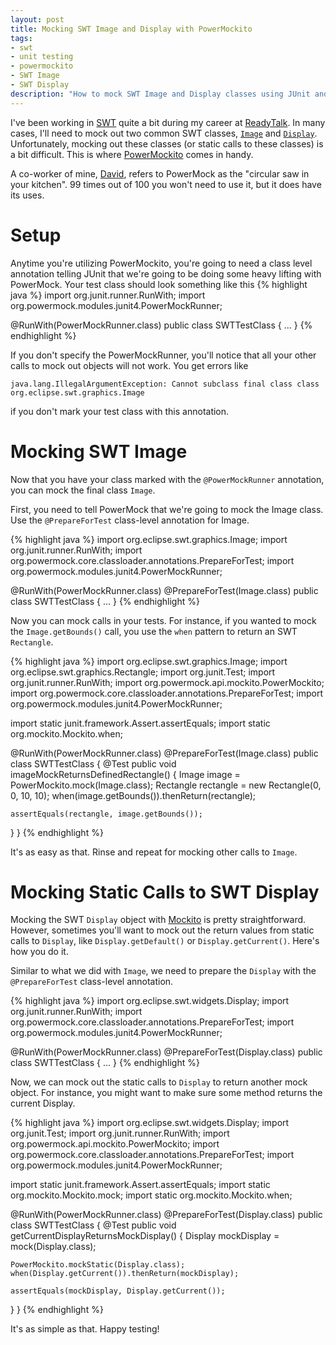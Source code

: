 ```yaml
---
layout: post
title: Mocking SWT Image and Display with PowerMockito
tags: 
- swt
- unit testing
- powermockito
- SWT Image
- SWT Display
description: "How to mock SWT Image and Display classes using JUnit and PowerMockito. Sometimes you need to mock out SWT Images or static calls on the SWT Display object. Cue JUnit and PowerMockito to the rescue!"
---
```


I've been working in [SWT](http://www.eclipse.org/swt/) quite a bit during my career at [ReadyTalk](http://www.readytalk.com). In many cases, I'll need to mock out two common SWT classes, [```Image```](http://help.eclipse.org/helios/ntopic/org.eclipse.platform.doc.isv/reference/api/org/eclipse/swt/graphics/Image.html) and [```Display```](http://help.eclipse.org/helios/index.jsp?topic=%2Forg.eclipse.platform.doc.isv%2Freference%2Fapi%2Forg%2Feclipse%2Fswt%2Fwidgets%2FDisplay.html). Unfortunately, mocking out these classes (or static calls to these classes) is a bit difficult. This is where [PowerMockito](https://code.google.com/p/powermock/wiki/MockitoUsage13) comes in handy.

A co-worker of mine, [David](https://twitter.com/waterprinciple), refers to PowerMock as the "circular saw in your kitchen". 99 times out of 100 you won't need to use it, but it does have its uses.

# Setup
Anytime you're utilizing PowerMockito, you're going to need a class level annotation telling JUnit that we're going to be doing some heavy lifting with PowerMock. Your test class should look something like this
{% highlight java %}
import org.junit.runner.RunWith;
import org.powermock.modules.junit4.PowerMockRunner;

@RunWith(PowerMockRunner.class)
public class SWTTestClass {
	...
}
{% endhighlight %}

If you don't specify the PowerMockRunner, you'll notice that all your other calls to mock out objects will not work. You get errors like  

	java.lang.IllegalArgumentException: Cannot subclass final class class org.eclipse.swt.graphics.Image
if you don't mark your test class with this annotation.

# Mocking SWT Image
Now that you have your class marked with the ```@PowerMockRunner``` annotation, you can mock the final class ```Image```.  

First, you need to tell PowerMock that we're going to mock the Image class. Use the ```@PrepareForTest``` class-level annotation for Image.

{% highlight java %}
import org.eclipse.swt.graphics.Image;
import org.junit.runner.RunWith;
import org.powermock.core.classloader.annotations.PrepareForTest;
import org.powermock.modules.junit4.PowerMockRunner;

@RunWith(PowerMockRunner.class)
@PrepareForTest(Image.class)
public class SWTTestClass {
	...
}
{% endhighlight %}

Now you can mock calls in your tests. For instance, if you wanted to mock the ```Image.getBounds()``` call, you use the ```when``` pattern to return an SWT ```Rectangle```.

{% highlight java %}
import org.eclipse.swt.graphics.Image;
import org.eclipse.swt.graphics.Rectangle;
import org.junit.Test;
import org.junit.runner.RunWith;
import org.powermock.api.mockito.PowerMockito;
import org.powermock.core.classloader.annotations.PrepareForTest;
import org.powermock.modules.junit4.PowerMockRunner;

import static junit.framework.Assert.assertEquals;
import static org.mockito.Mockito.when;

@RunWith(PowerMockRunner.class)
@PrepareForTest(Image.class)
public class SWTTestClass {
  @Test
  public void imageMockReturnsDefinedRectangle() {
	Image image = PowerMockito.mock(Image.class);
	Rectangle rectangle = new Rectangle(0, 0, 10, 10);
 	when(image.getBounds()).thenReturn(rectangle);

    assertEquals(rectangle, image.getBounds());
  }
}
{% endhighlight %}

It's as easy as that. Rinse and repeat for mocking other calls to ```Image```.

# Mocking Static Calls to SWT Display
Mocking the SWT ```Display``` object with [Mockito](https://code.google.com/p/mockito/) is pretty straightforward. However, sometimes you'll want to mock out the return values from static calls to ```Display```, like ```Display.getDefault()``` or ```Display.getCurrent()```. Here's how you do it.  

Similar to what we did with ```Image```, we need to prepare the ```Display``` with the ```@PrepareForTest``` class-level annotation.

{% highlight java %}
import org.eclipse.swt.widgets.Display;
import org.junit.runner.RunWith;
import org.powermock.core.classloader.annotations.PrepareForTest;
import org.powermock.modules.junit4.PowerMockRunner;

@RunWith(PowerMockRunner.class)
@PrepareForTest(Display.class)
public class SWTTestClass {
	...
}
{% endhighlight %}

Now, we can mock out the static calls to ```Display``` to return another mock object. For instance, you might want to make sure some method returns the current Display.

{% highlight java %}
import org.eclipse.swt.widgets.Display;
import org.junit.Test;
import org.junit.runner.RunWith;
import org.powermock.api.mockito.PowerMockito;
import org.powermock.core.classloader.annotations.PrepareForTest;
import org.powermock.modules.junit4.PowerMockRunner;

import static junit.framework.Assert.assertEquals;
import static org.mockito.Mockito.mock;
import static org.mockito.Mockito.when;

@RunWith(PowerMockRunner.class)
@PrepareForTest(Display.class)
public class SWTTestClass {
  @Test
  public void getCurrentDisplayReturnsMockDisplay() {
  	Display mockDisplay = mock(Display.class);

  	PowerMockito.mockStatic(Display.class);
   	when(Display.getCurrent()).thenReturn(mockDisplay);

   	assertEquals(mockDisplay, Display.getCurrent());
  }
}
{% endhighlight %}

It's as simple as that. Happy testing!